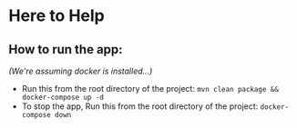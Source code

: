 # Here to Help

## How to run the app:
*(We're assuming docker is installed...)*

- Run this from the root directory of the project: `mvn clean package && docker-compose up -d`
- To stop the app, Run this from the root directory of the project: `docker-compose down`
